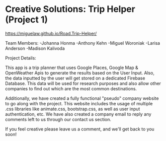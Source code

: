 # Creative Solutions: Trip Helper (Project 1)

https://miguelaw.github.io/Road.Trip-Helper/

Team Members:
-Johanna Honma
-Anthony Kehn
-Miguel Woroniak
-Larisa Anderson
-Madison Kalivoda

Project Details:

This app is a trip planner that uses Google Places, Google Map & OpenWeather Apis to generate the results based on the User Input. Also, the data inputted by the user will get stored on a dedicated Firebase Database. This data will be used for research purposes and also allow other companies to find out which are the most common destinations. 

Additionally, we have created a fully functional "pseudo" company website to go along with the project. This website includes the usage of multiple .css libraries like animate.css, bootstrap.css, as well as user input authentication, etc. We have also created a company email to reply any comments left to us through our contact us section.

If you feel creative please leave us a comment, and we'll get back to you soon!
